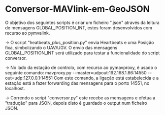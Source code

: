 # Conversor-MAVlink-em-GeoJSON

O objetivo dos seguintes scripts é criar um ficheiro ".json" através da leitura de mensagens GLOBAL_POSITION_INT, estes foram desenvolvidos com recurso ao pymvalink. 

-> O script "heatbeats_plus_position.py" envia Heartbeats e uma Posição fixa, simbolizando o UAV/UGV. O envio das mensagens GLOBAL_POSITION_INT será utilizado para testar a funcionalidade do script conversor. 

-> No lado da estação de controlo, com recurso ao pymavproxy, é usado o seguinte comando: mavproxy.py --master=udpout:192.168.1.86:14550 --out=udp:127.0.0.1:14551
Com este comando, a ligação está estabelecida e a estação está a fazer forwarding das mensagens para o porto 14551, no localhost. 

-> Correndo o script "conversor.py" este recebe as mensagens e efetua a "tradução" para JSON, depois disto é guardado o output num ficheiro JSON.

